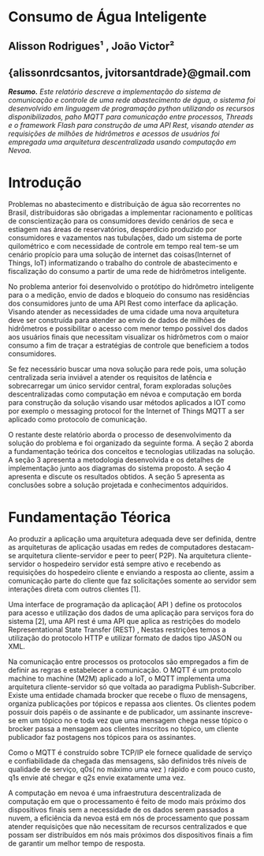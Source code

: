 <h1> Consumo de Água Inteligente</h1>

<h2> Alisson Rodrigues¹ ,  João Victor² </h2>
<h2> {alissonrdcsantos, jvitorsantdrade}@gmail.com </h2>

<p><i><strong> Resumo.</strong>  Este relatório descreve a implementação do sistema de comunicação e controle de uma rede abastecimento de água, o sistema foi desenvolvido em linguagem de programação python utilizando os recursos disponibilizados, paho MQTT para comunicação entre processos, Threads e o framework Flash para construção de uma API Rest, visando atender as requisições de milhões de hidrômetros e acessos de usuários foi empregada uma arquitetura descentralizada usando computação em Nevoa. </i></p>

<h1>Introdução</h1>

<p>
 Problemas no abastecimento e distribuição de água são recorrentes no Brasil, distribuidoras são obrigadas a implementar racionamento e políticas de conscientização para os consumidores devido cenários de seca e estiagem nas áreas de reservatórios, desperdício produzido por consumidores e vazamentos nas tubulações, dado um sistema de porte quilométrico e com necessidade de controle em tempo real tem-se um cenário propício para uma solução de internet das coisas(Internet of Things, IoT) informatizando o trabalho do controle de abastecimento e fiscalização do consumo a partir de uma rede de hidrômetros inteligente.</p>
<p>
    No problema anterior foi desenvolvido o protótipo do hidrômetro inteligente para o a medição, envio de dados e bloqueio do consumo nas residências dos consumidores junto de uma API Rest como interface da aplicação. Visando atender as necessidades de uma cidade uma nova arquitetura deve ser construída para atender ao envio de dados de milhões de hidrômetros e possibilitar o acesso com menor tempo possível dos dados aos usuários finais que necessitam visualizar os hidrômetros com o maior consumo a fim de traçar a estratégias de controle que beneficiem a todos consumidores.</p>
<p>
    Se fez necessário buscar uma nova solução para rede pois, uma solução centralizada seria inviável a atender os requisitos de latência e sobrecarregar um único servidor central, foram exploradas soluções descentralizadas como computação em névoa e computação em borda para construção da solução visando usar métodos aplicados a IOT como por exemplo o messaging protocol for the Internet of Things MQTT a ser aplicado como protocolo de comunicação.</p>
<p>
    O restante deste relatório aborda o processo de desenvolvimento da solução do problema e foi organizado da seguinte forma. A seção 2 aborda a fundamentação teórica dos conceitos e tecnologias utilizadas na solução. A seção 3 apresenta a metodologia desenvolvida e os detalhes de implementação junto aos diagramas do sistema proposto. A seção 4 apresenta e discute os resultados obtidos. A seção 5 apresenta as conclusões sobre a solução projetada e conhecimentos adquiridos.
</p>

<h1>Fundamentação Téorica</h1>
<p> Ao produzir a aplicação uma arquitetura adequada deve ser definida, dentre as arquiteturas de aplicação usadas em redes de computadores destacam-se arquitetura cliente-servidor e peer to peer( P2P). Na arquitetura cliente-servidor o hospedeiro servidor está sempre ativo e recebendo as requisições do hospedeiro cliente e enviando a resposta ao cliente, assim a comunicação parte do cliente que faz solicitações somente ao servidor sem interações direta com outros clientes [1].</p>
<p>
Uma interface de programação da aplicação( API ) define os protocolos para acesso e utilização dos dados de uma aplicação para serviços fora do sistema [2], uma API rest é uma API que aplica as restrições do modelo Representational State Transfer (REST) , Nestas restrições temos  a  utilização do protocolo HTTP e utilizar formato de dados tipo JASON ou XML.</p>
<p>
Na comunicação entre processos os protocolos são empregados a fim de definir as regras e estabelecer a comunicação. O MQTT é um protocolo machine to machine (M2M) aplicado a IoT, o MQTT implementa uma arquitetura cliente-servidor só que voltada ao paradigma Publish-Subcriber. Existe uma entidade chamada brocker que recebe o fluxo de mensagens, organiza publicações por tópicos e repassa aos clientes. Os clientes podem possuir dois papéis o de assinante e de publicador, um assinante inscreve-se em um tópico no e toda vez que uma mensagem chega nesse tópico o brocker passa a mensagem aos clientes inscritos no tópico, um cliente publicador faz postagens nos tópicos para os assinantes.</p>
<p>
Como o MQTT é construído sobre TCP/IP ele fornece qualidade de serviço e confiabilidade da chegada das mensagens, são definidos três níveis de qualidade de serviço, q0s( no máximo uma vez ) rápido e com pouco custo, q1s envie até chegar e q2s envie exatamente uma vez.</p>
<p>
A computação em nevoa é uma infraestrutura descentralizada de computação em que o processamento é feito de modo mais próximo dos dispositivos finais sem a necessidade de os dados serem passados a nuvem, a eficiência da nevoa está em nós de processamento que possam atender requisições que não necessitam de recursos centralizados e que possam ser distribuídos em nós mais próximos dos dispositivos finais a fim de garantir um melhor tempo de resposta.
</p>
